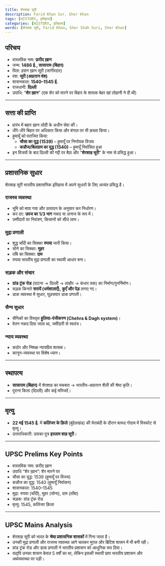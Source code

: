 ```yaml
---
title: शेरशाह सूरी
description: Farid Khan Sur, Sher Khan
tags: [HISTORY, इतिहास]
categories: [HISTORY, इतिहास]
words: [शेरशाह सूरी, Farid Khan, Sher Shah Suri, Sher Khan]
---
```



## परिचय
- वास्तविक नाम: **फ़रीद ख़ान**  
- जन्म: **1486 ई., सासाराम (बिहार)**  
- पिता: हसन ख़ान सूरी (जागीरदार)  
- वंश: **सूरी (अफ़ग़ान वंश)**  
- शासनकाल: **1540–1545 ई.**  
- राजधानी: **दिल्ली**  
- उपाधि: “**शेर ख़ान**” (एक शेर को मारने पर बिहार के शासक बेहर खां लोहानी ने दी थी)  

---

## सत्ता की प्राप्ति
- प्रारंभ में बहार ख़ान लोदी के अधीन सेवा की।  
- धीरे-धीरे बिहार पर अधिकार किया और बंगाल पर भी क़ब्ज़ा किया।  
- हुमायूँ को पराजित किया:  
  - **चौसा का युद्ध (1539)** – हुमायूँ पर निर्णायक विजय  
  - **कन्नौज/बिलग्राम का युद्ध (1540)** – हुमायूँ निर्वासित हुआ  
- इन विजयों के बाद दिल्ली की गद्दी पर बैठा और “**शेरशाह सूरी**” के नाम से प्रसिद्ध हुआ।  

---

## प्रशासनिक सुधार
शेरशाह सूरी भारतीय प्रशासनिक इतिहास में अपने सुधारों के लिए अत्यंत प्रसिद्ध है।  

### राजस्व व्यवस्था
- भूमि को मापा गया और उत्पादन के अनुसार कर निर्धारण।  
- कर दर: **उपज का 1/3 भाग** नकद या अनाज के रूप में।  
- ज़मींदारों पर नियंत्रण, किसानों को सीधे लाभ।  

### मुद्रा प्रणाली
- शुद्ध चाँदी का सिक्का **रुपया** जारी किया।  
- सोने का सिक्का: **मुहर**  
- ताँबे का सिक्का: **दाम**  
- रुपया भारतीय मुद्रा प्रणाली का स्थायी आधार बना।  

### सड़क और संचार
- **ग्रांड ट्रंक रोड** (पाटना → दिल्ली → लाहौर → कंधार तक) का निर्माण/पुनर्निर्माण।  
- सड़क किनारे **सरायें (धर्मशालाएँ), कुएँ और पेड़** लगाए गए।  
- डाक व्यवस्था में सुधार, घुड़सवार डाक प्रणाली।  

### सैन्य सुधार
- सैनिकों का विस्तृत **हुलिया-पंजीकरण (Chehra & Dagh system)**।  
- वेतन नकद दिया जाता था, जमींदारी से स्वतंत्र।  

### न्याय व्यवस्था
- कठोर और निष्पक्ष न्यायप्रिय शासक।  
- कानून-व्यवस्था पर विशेष ध्यान।  

---

## स्थापत्य
- **सासाराम (बिहार)** में शेरशाह का मकबरा → भारतीय-अफ़ग़ान शैली की श्रेष्ठ कृति।  
- पुराना किला (दिल्ली) और कई मस्जिदें।  

---

## मृत्यु
- **22 मई 1545 ई.** में **कलिंजर के क़िले** (बुंदेलखंड) की घेराबंदी के दौरान बारूद गोदाम में विस्फोट से मृत्यु।  
- उत्तराधिकारी: उसका पुत्र **इस्लाम शाह सूरी**।  

---

## UPSC Prelims Key Points
- वास्तविक नाम: फ़रीद ख़ान  
- उपाधि “शेर ख़ान”: शेर मारने पर  
- चौसा का युद्ध: 1539 (हुमायूँ पर विजय)  
- कन्नौज का युद्ध: 1540 (हुमायूँ निर्वासन)  
- शासनकाल: 1540–1545  
- मुद्रा: रुपया (चाँदी), मुहर (सोना), दाम (ताँबा)  
- सड़क: ग्रांड ट्रंक रोड  
- मृत्यु: 1545, कलिंजर क़िला  

---

## UPSC Mains Analysis
- शेरशाह सूरी को भारत के **श्रेष्ठ प्रशासनिक शासकों** में गिना जाता है।  
- उनकी मुद्रा प्रणाली और राजस्व व्यवस्था आगे चलकर मुग़ल और ब्रिटिश शासन में भी बनी रही।  
- ग्रांड ट्रंक रोड और डाक प्रणाली ने भारतीय प्रशासन को आधुनिक रूप दिया।  
- यद्यपि उनका शासन केवल 5 वर्षों का था, लेकिन इसकी स्थायी छाप भारतीय प्रशासन और अर्थव्यवस्था पर पड़ी।
